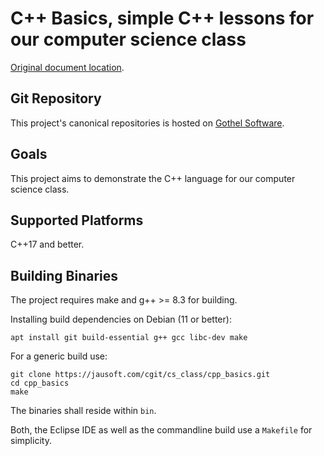 # C++ Basics, simple C++ lessons for our computer science class

[Original document location](https://jausoft.com/cgit/cs_class/cpp_basics.git/about/).

## Git Repository
This project's canonical repositories is hosted on [Gothel Software](https://jausoft.com/cgit/cs_class/cpp_basics.git/).

## Goals
This project aims to demonstrate the C++ language
for our computer science class.

## Supported Platforms
C++17 and better.

## Building Binaries
The project requires make and g++ >= 8.3 for building.

Installing build dependencies on Debian (11 or better):
~~~~~~~~~~~~~~~~~~~~~~~~~~~~~~~~~~~~~~~~~~~~~~~~~~~~~~~~~~~~~~~~~~{.sh}
apt install git build-essential g++ gcc libc-dev make
~~~~~~~~~~~~~~~~~~~~~~~~~~~~~~~~~~~~~~~~~~~~~~~~~~~~~~~~~~~~~~~~~~

For a generic build use:
~~~~~~~~~~~~~~~~~~~~~~~~~~~~~~~~~~~~~~~~~~~~~~~~~~~~~~~~~~~~~{.sh}
git clone https://jausoft.com/cgit/cs_class/cpp_basics.git
cd cpp_basics
make
~~~~~~~~~~~~~~~~~~~~~~~~~~~~~~~~~~~~~~~~~~~~~~~~~~~~~~~~~~~~~

The binaries shall reside within `bin`.

Both, the Eclipse IDE as well as the commandline build use a `Makefile` for simplicity.

